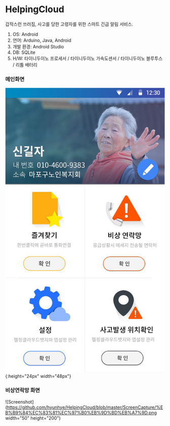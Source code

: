 # HelpingCloud

갑작스런 쓰러짐, 사고를 당한 고령자를 위한 스마트 긴급 알림 서비스.

1. OS:	Android
2. 언어:	Arduino, Java, Android
3. 개발 환경:	Android Studio
4. DB:	SQLite
5. H/W:	타이니두이노 프로세서 /  타이니두이노 가속도센서 /  타이니두이노 블루투스 /  리튬 배터리


### 메인화면
![Screenshot](https://github.com/hyunhye/HelpingCloud/blob/master/ScreenCapture/Main.png){:height="24px" width="48px"}

### 비상연락망 화면
![Screenshot](https://github.com/hyunhye/HelpingCloud/blob/master/ScreenCapture/%EB%B9%84%EC%83%81%EC%97%B0%EB%9D%BD%EB%A7%9D.png width="50" height="200")